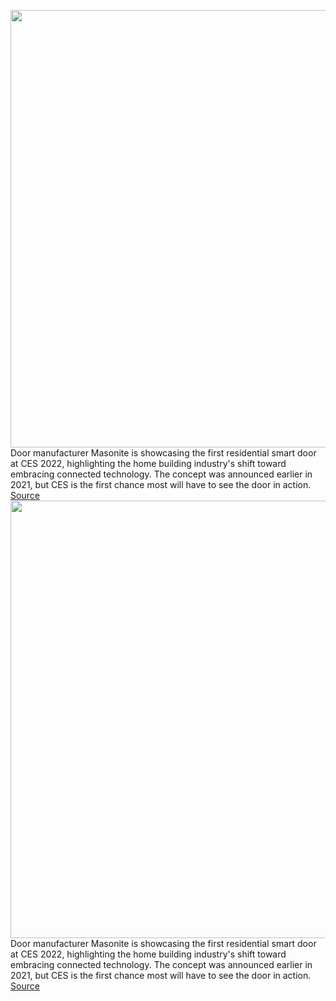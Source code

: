 <img src='https://cdn.vox-cdn.com/thumbor/tBzakz2sNUIBYRzdBmGjPKpX2VQ=/0x0:1280x853/1200x800/filters:focal(538x325:742x529)/cdn.vox-cdn.com/uploads/chorus_image/image/70345069/Masonite_MPwer_Shot2b.0.png' width='700px' /><br/>
Door manufacturer Masonite is showcasing the first residential smart door at CES 2022, highlighting the home building industry's shift toward embracing connected technology. The concept was announced earlier in 2021, but CES is the first chance most will have to see the door in action.
<a href='https://www.theverge.com/2022/1/4/22858256/masonite-smart-door-ring-yales-ces-2022'> Source <a/><img src='https://cdn.vox-cdn.com/thumbor/tBzakz2sNUIBYRzdBmGjPKpX2VQ=/0x0:1280x853/1200x800/filters:focal(538x325:742x529)/cdn.vox-cdn.com/uploads/chorus_image/image/70345069/Masonite_MPwer_Shot2b.0.png' width='700px' /><br/>
Door manufacturer Masonite is showcasing the first residential smart door at CES 2022, highlighting the home building industry's shift toward embracing connected technology. The concept was announced earlier in 2021, but CES is the first chance most will have to see the door in action.
<a href='https://www.theverge.com/2022/1/4/22858256/masonite-smart-door-ring-yales-ces-2022'> Source <a/>